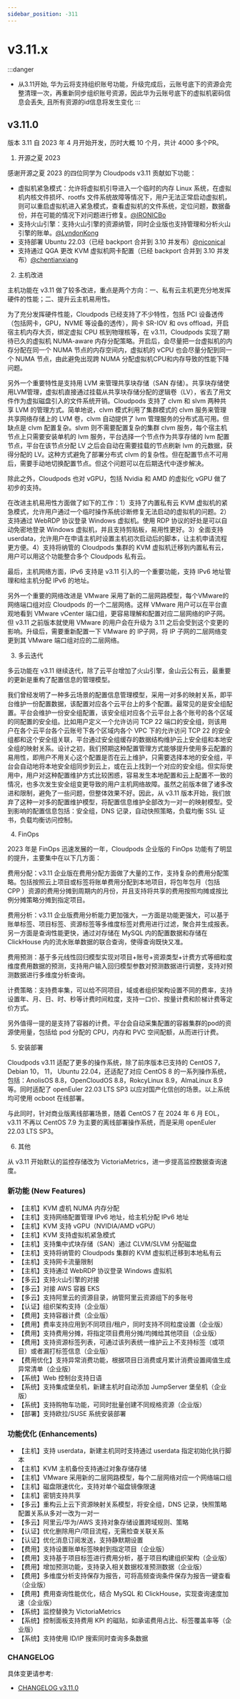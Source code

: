 ```yaml
---
sidebar_position: -311
---
```


# v3.11.x

:::danger
- 从3.11开始, 华为云将支持组织账号功能，升级完成后，云账号底下的资源会完整清理一次，再重新同步组织账号资源，因此华为云账号底下的虚拟机密码信息会丢失, 且所有资源的id信息将发生变化
:::

## v3.11.0

版本 3.11 自 2023 年 4 月开始开发，历时大概 10 个月，共计 4000 多个PR。

1. 开源之夏 2023

感谢开源之夏 2023 的四位同学为 Cloudpods v3.11 贡献如下功能：

- 虚拟机紧急模式：允许将虚拟机引导进入一个临时的内存 Linux 系统，在虚拟机内核文件损坏、rootfs 文件系统故障等情况下，用户无法正常启动虚拟机，则可以重启虚拟机进入紧急模式，查看虚拟机的文件系统，定位问题，数据备份，并在可能的情况下对问题进行修复。[@IRONICBo](https://github.com/IRONICBo)
- 支持火山引擎：支持火山引擎的资源纳管，同时企业版也支持管理和分析火山引擎的账单。[@LyndonKong](https://github.com/LyndonKong)
- 支持部署 Ubuntu 22.03（已经 backport 合并到 3.10 并发布）[@niconical](https://github.com/niconical)
- 支持通过 QGA 更改 KVM 虚拟机网卡配置（已经 backport 合并到 3.10 并发布）[@chentianxiang](https://github.com/62374520)

2. 主机改进

主机功能在 v3.11 做了较多改进，重点是两个方向：一、私有云主机更充分地发挥硬件的性能；二、提升云主机易用性。

为了充分发挥硬件性能，Cloudpods 已经支持了不少特性，包括 PCI 设备透传（包括网卡，GPU，NVME 等设备的透传），网卡 SR-IOV 和 ovs offload，开启宿主机内存大页，绑定虚拟 CPU 核到物理核等，在 v3.11，Cloudpods 实现了期待已久的虚拟机 NUMA-aware 内存分配策略。开启后，会尽量把一台虚拟机的内存分配在同一个 NUMA 节点的内存空间内，虚拟机的 vCPU 也会尽量分配到同一个 NUMA 节点，由此避免出现跨 NUMA 分配虚拟机CPU和内存导致的性能下降问题。

另外一个重要特性是支持用 LVM 来管理共享块存储（SAN 存储）。共享块存储使用LVM管理，虚拟机直接通过挂载从共享块存储分配的逻辑卷（LV），省去了用文件作为虚拟磁盘引入的文件系统开销。Cloudpods 支持了 clvm 和 slvm 两种共享 LVM 的管理方式。简单地说，clvm 模式利用了集群模式的 clvm 服务来管理共享网络存储上的 LVM 卷，clvm 自动提供了 lvm 管理服务的分布式高可用。但缺点是 clvm 配置复杂。slvm 则不需要配置复杂的集群 clvm 服务，每个宿主机节点上只需要安装单机的 lvm 服务，平台选择一个节点作为共享存储的 lvm 配置节点，平台在该节点分配 LV 之后会自动在需要挂载的节点刷新 lvm 的元数据，获得分配的 LV。这种方式避免了部署分布式 clvm 的复杂性。但在配置节点不可用后，需要手动地切换配置节点。但这个问题可以在后期迭代中逐步解决。

除此之外，Cloudpods 也对 vGPU，包括 Nvidia 和 AMD 的虚拟化 vGPU 做了初步的支持。

在改进主机易用性方面做了如下的工作：1）支持了内置私有云 KVM 虚拟机的紧急模式，允许用户通过一个临时操作系统诊断修复无法启动的虚拟机的问题。2）支持通过 WebRDP 协议登录 Windows 虚拟机。使用 RDP 协议的好处是可以自动免密地登录 Windows 虚拟机，并且支持剪贴板，易用性更好。3）全面支持 userdata，允许用户在申请主机时设置主机初次启动后的脚本，让主机申请流程更方便。4）支持将纳管的 Cloudpods 集群的 KVM 虚拟机迁移到内置私有云，用户可以用这个功能整合多个 Cloudpods 私有云。

最后，主机网络方面，IPv6 支持是 v3.11 引入的一个重要功能，支持 IPv6 地址管理和给主机分配 IPv6 的地址。

另外一个重要的网络改进是 VMware 采用了新的二层网路模型，每个VMware的网络端口组对应 Cloudpods 的一个二层网络。这样 VMware 用户可以在平台直观地看到 VMware vCenter 端口组，更容易理解和配置对应二层网络的IP子网。但 v3.11 之前版本就使用 VMware 的用户会在升级为 3.11 之后会受到这个变更的影响。升级后，需要重新配置一下 VMware 的 IP子网，将 IP 子网的二层网络变更到其 VMware 端口组对应的二层网络。

3. 多云迭代

多云功能在 v3.11 继续迭代，除了云平台增加了火山引擎，金山云公有云，最重要的更新是重构了配置信息的管理模型。

我们曾经发明了一种多云场景的配置信息管理模型，采用一对多的映射关系，即平台维护一份配置数据，该配置对应各个云平台上的多个配置。最常见的是安全组配置。平台会维护一份安全组配置，该安全组对应各个云平台上各个账号的各个区域的同配置的安全组。比如用户定义一个允许访问 TCP 22 端口的安全组，则该用户在各个云平台各个云账号下各个区域内各个 VPC 下的允许访问 TCP 22 的安全组都和这个安全组关联，平台通过安全组缓存的数据结构维护云上安全组和本地安全组的映射关系。设计之初，我们预期这种配置管理方式能够提升使用多云配置的易用性，即用户不用关心这个配置是否在云上维护，只需要选择本地的安全组，平台会自动地将本地安全组同步到云上，或在云上找到一个对应的安全组。但实际使用中，用户对这种配置维护方式比较困惑，容易发生本地配置和云上配置不一致的情况，也多次发生安全组变更导致的用户主机网络故障。虽然之前版本做了诸多改进和限制，避免了一些问题，但整体效果不好。因此，从 v3.11 版本开始，我们放弃了这种一对多的配置维护模型，将配置信息维护全部改为一对一的映射模型。受到影响的配置信息包括：安全组，DNS 记录，自动快照策略，负载均衡 SSL 证书，负载均衡访问控制。

4. FinOps

2023 年是 FinOps 迅速发展的一年，Cloudpods 企业版的 FinOps 功能有了明显的提升，主要集中在以下几方面：

费用分配：v3.11 企业版在费用分配方面做了大量的工作，支持复杂的费用分配策略。包括按照云上项目或标签将账单费用分配到本地项目，将包年包月（包括 CPP ）资源的费用分摊到周期内的月份，并且支持将共享的费用按照均摊或按比例分摊策略分摊到指定项目。

费用分析：v3.11 企业版费用分析能力更加强大，一方面是功能更强大，可以基于账单标签、项目标签、资源标签等多维度标签对费用进行过滤，聚合并生成报表。另一方面是查询性能更快，通过对存储在 MySQL 内的配置数据和存储在 ClickHouse 内的流水账单数据的联合查询，使得查询既快又准。

费用预测：基于多元线性回归模型实现对项目+账号+资源类型+计费方式等细粒度维度费用数据的预测，支持用户输入回归模型参数对预测数据进行调整，支持对预测数据进行多维度分析查询。

计费策略：支持费率集，可以给不同项目，域或者组织架构设置不同的费率，支持设置年、月、日、时、秒等计费时间粒度，支持一口价、按量计费和阶梯计费等定价方式。

另外值得一提的是支持了容器的计费。平台会自动采集配置的容器集群的pod的资源使用量，包括给 pod 分配的 CPU，内存和 PVC 空间配额，从而进行计费。

5. 安装部署

Cloudpods v3.11 适配了更多的操作系统，除了前序版本已支持的 CentOS 7，Debian 10， 11， Ubuntu 22.04，还适配了对应 CentOS 8 的一系列操作系统，包括：AnolisOS 8.8，OpenCloudOS 8.8，RokcyLinux 8.9，AlmaLinux 8.9 等。同时适配了 openEuler 22.03 LTS SP3 以应对国产化信创的场景。以上系统均可使用 ocboot 在线部署。

与此同时，针对商业版离线部署场景，随着 CentOS 7 在 2024 年 6 月 EOL，v3.11 不再以 CentOS 7.9 为主要的离线部署操作系统，而是采用 openEuler 22.03 LTS SP3。

6. 其他

从 v3.11 开始默认的监控存储改为 VictoriaMetrics，进一步提高监控数据查询速度。

### 新功能 (New Features)

- 【主机】KVM 虚机 NUMA 内存分配
- 【主机】支持网络配置管理 IPv6 地址，给主机分配 IPv6 地址
- 【主机】KVM 支持 vGPU（NVIDIA/AMD vGPU）
- 【主机】KVM 支持虚拟机紧急模式
- 【主机】支持集中式块存储（SAN）通过 CLVM/SLVM 分配磁盘
- 【主机】支持将纳管的 Cloudpods 集群的 KVM 虚拟机迁移到本地私有云
- 【主机】支持网卡流量限制
- 【主机】支持通过 WebRDP 协议登录 Windows 虚拟机
- 【多云】支持火山引擎的对接
- 【多云】对接 AWS 容器 EKS
- 【多云】支持阿里云的资源目录，纳管阿里云资源组下的多账号
- 【认证】组织架构支持（企业版）
- 【费用】支持容器计费（企业版）
- 【费用】费率支持应用到不同项目/租户，同时支持不同粒度设置（企业版）
- 【费用】支持费用分摊，将指定项目费用分摊/均摊给其他项目（企业版）
- 【费用】支持资源标签列表，可通过该列表统一维护云上不支持标签（或项目）或者漏打标签信息（企业版）
- 【费用优化】支持异常消费功能，根据项目日消费或月累计消费设置阈值生成异常清单（企业版）
- 【系统】Web 控制台支持日语
- 【系统】支持集成堡垒机，新建主机时自动添加 JumpServer 堡垒机（企业版）
- 【系统】支持购物车功能，可同时批量创建不同规格资源（企业版）
- 【部署】支持欧拉/SUSE 系统安装部署

### 功能优化 (Enhancements)

- 【主机】支持 userdata，新建主机同时支持通过 userdata 指定初始化执行脚本
- 【主机】KVM 主机备份支持通过对象存储存储
- 【主机】VMware 采用新的二层网路模型，每个二层网络对应一个网络端口组
- 【主机】磁盘限速优化，支持对单个磁盘镜像限速
- 【主机】密钥支持共享
- 【多云】重构云上云下资源映射关系模型，将安全组，DNS 记录，快照策略配置关系从多对一改为一对一
- 【多云】阿里云/华为/AWS 支持对象存储设置跨域规则、策略
- 【认证】优化删除用户/项目流程，无需检查关联关系
- 【认证】优化消息订阅发送，支持静默期设置
- 【费用】支持设置账单标签映射到指定项目（企业版）
- 【费用】支持基于项目标签进行费用分析，基于项目构建组织架构（企业版）
- 【费用】增加预测功能，支持录入相关数据校准预测数据（企业版）
- 【费用】多维度分析支持保存为报告，可将高频查询条件保存为报告一键查看（企业版）
- 【费用】费用查询性能优化，结合 MySQL 和 ClickHouse，实现查询速度加速（企业版）
- 【系统】监控替换为 VictoriaMetrics
- 【系统】控制面板支持费用 KPI 的磁贴，如承诺费用占比、标签覆盖率等（企业版）
- 【系统】支持使用 ID/IP 搜索同时查询多条数据

### CHANGELOG

具体变更请参考: 

- [CHANGELOG v3.11.0](../development/changelog/release-3_11/3-11-0)
